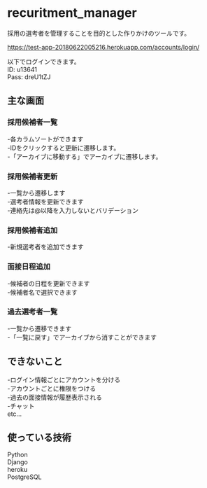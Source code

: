 # recuritment_manager

採用の選考者を管理することを目的とした作りかけのツールです。

https://test-app-20180622005216.herokuapp.com/accounts/login/

以下でログインできます。<br>
ID: u13641 <br>
Pass: dreU1tZJ

## 主な画面
### 採用候補者一覧
 -各カラムソートができます<br>
 -IDをクリックすると更新に遷移します。<br>
 -「アーカイブに移動する」でアーカイブに遷移します。

### 採用候補者更新
 -一覧から遷移します<br>
 -選考者情報を更新できます<br>
 -連絡先は@以降を入力しないとバリデーション

### 採用候補者追加
 -新規選考者を追加できます
 
### 面接日程追加
 -候補者の日程を更新できます<br>
 -候補者名で選択できます

### 過去選考者一覧
 -一覧から遷移できます<br>
 -「一覧に戻す」でアーカイブから消すことができます

## できないこと
 -ログイン情報ごとにアカウントを分ける<br>
 -アカウントごとに権限をつける<br>
 -過去の面接情報が履歴表示される<br>
 -チャット<br>
 etc...
 
 ## 使っている技術
 Python<br>
 Django<br>
 heroku<br>
 PostgreSQL
